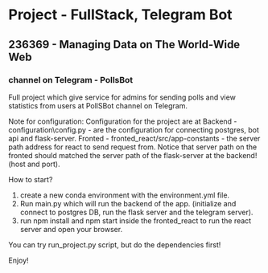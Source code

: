 # Project - FullStack, Telegram Bot
## 	236369 - Managing Data on The World-Wide Web
### channel on Telegram - PollsBot

Full project which give service for admins for sending polls and view statistics from users at PollSBot channel on Telegram.

Note for configuration:
Configuration for the project are at
 Backend - configuration\config.py - are the configuration for connecting postgres, bot api and flask-server.
 Fronted - fronted_react/src/app-constants - the server path address for react to send request from.
 Notice that server path on the fronted should matched the server path of the flask-server at the backend! (host and port).
 

How to start?
1. create a new conda environment with the environment.yml file.
2. Run main.py which will run the backend of the app. 
(initialize and connect to postgres DB, run the flask server and the telegram server).
3. run npm install and  npm start inside the fronted_react to run the react server and open your browser.

You can try run_project.py script, but do the dependencies first!


 Enjoy! 
